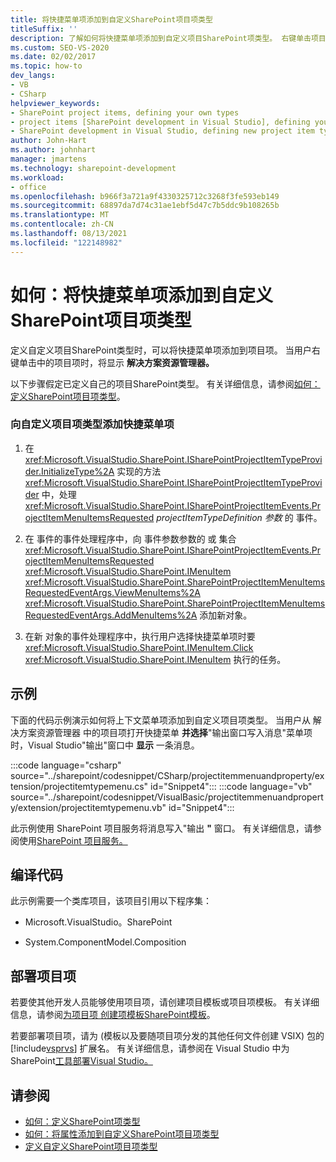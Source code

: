 ```yaml
---
title: 将快捷菜单项添加到自定义SharePoint项目项类型
titleSuffix: ''
description: 了解如何将快捷菜单项添加到自定义项目SharePoint项类型。 右键单击项目中的项目项时，将显示解决方案资源管理器。
ms.custom: SEO-VS-2020
ms.date: 02/02/2017
ms.topic: how-to
dev_langs:
- VB
- CSharp
helpviewer_keywords:
- SharePoint project items, defining your own types
- project items [SharePoint development in Visual Studio], defining your own types
- SharePoint development in Visual Studio, defining new project item types
author: John-Hart
ms.author: johnhart
manager: jmartens
ms.technology: sharepoint-development
ms.workload:
- office
ms.openlocfilehash: b966f3a721a9f4330325712c3268f3fe593eb149
ms.sourcegitcommit: 68897da7d74c31ae1ebf5d47c7b5ddc9b108265b
ms.translationtype: MT
ms.contentlocale: zh-CN
ms.lasthandoff: 08/13/2021
ms.locfileid: "122148982"
---
```

# <a name="how-to-add-a-shortcut-menu-item-to-a-custom-sharepoint-project-item-type"></a>如何：将快捷菜单项添加到自定义SharePoint项目项类型
  定义自定义项目SharePoint类型时，可以将快捷菜单项添加到项目项。 当用户右键单击中的项目项时，将显示 **解决方案资源管理器。**

 以下步骤假定已定义自己的项目SharePoint类型。 有关详细信息，请参阅[如何：定义SharePoint项目项类型](../sharepoint/how-to-define-a-sharepoint-project-item-type.md)。

### <a name="to-add-a-shortcut-menu-item-to-a-custom-project-item-type"></a>向自定义项目项类型添加快捷菜单项

1. 在 <xref:Microsoft.VisualStudio.SharePoint.ISharePointProjectItemTypeProvider.InitializeType%2A> 实现的方法 <xref:Microsoft.VisualStudio.SharePoint.ISharePointProjectItemTypeProvider> 中，处理 <xref:Microsoft.VisualStudio.SharePoint.ISharePointProjectItemEvents.ProjectItemMenuItemsRequested> *projectItemTypeDefinition 参数* 的 事件。

2. 在 事件的事件处理程序中，向 事件参数参数的 或 集合 <xref:Microsoft.VisualStudio.SharePoint.ISharePointProjectItemEvents.ProjectItemMenuItemsRequested> <xref:Microsoft.VisualStudio.SharePoint.IMenuItem> <xref:Microsoft.VisualStudio.SharePoint.SharePointProjectItemMenuItemsRequestedEventArgs.ViewMenuItems%2A> <xref:Microsoft.VisualStudio.SharePoint.SharePointProjectItemMenuItemsRequestedEventArgs.AddMenuItems%2A> 添加新对象。

3. 在新 对象的事件处理程序中，执行用户选择快捷菜单项时要 <xref:Microsoft.VisualStudio.SharePoint.IMenuItem.Click> <xref:Microsoft.VisualStudio.SharePoint.IMenuItem> 执行的任务。

## <a name="example"></a>示例
 下面的代码示例演示如何将上下文菜单项添加到自定义项目项类型。 当用户从 解决方案资源管理器 中的项目项打开快捷菜单 **并选择**"输出窗口写入消息"菜单项时，Visual Studio"输出"窗口中 **显示** 一条消息。 

 :::code language="csharp" source="../sharepoint/codesnippet/CSharp/projectitemmenuandproperty/extension/projectitemtypemenu.cs" id="Snippet4":::
 :::code language="vb" source="../sharepoint/codesnippet/VisualBasic/projectitemmenuandproperty/extension/projectitemtypemenu.vb" id="Snippet4":::

 此示例使用 SharePoint 项目服务将消息写入"输出 **"** 窗口。 有关详细信息，请参阅使用[SharePoint 项目服务。](../sharepoint/using-the-sharepoint-project-service.md)

## <a name="compile-the-code"></a>编译代码
 此示例需要一个类库项目，该项目引用以下程序集：

- Microsoft.VisualStudio。SharePoint

- System.ComponentModel.Composition

## <a name="deploy-the-project-item"></a>部署项目项
 若要使其他开发人员能够使用项目项，请创建项目模板或项目项模板。 有关详细信息，请参阅[为项目项 创建项模板SharePoint模板](../sharepoint/creating-item-templates-and-project-templates-for-sharepoint-project-items.md)。

 若要部署项目项，请为 (模板以及要随项目项分发的其他任何文件创建 VSIX) 包的 [!include[vsprvs](../sharepoint/includes/vsprvs-md.md)] 扩展名。 有关详细信息，请参阅在 Visual Studio 中为 SharePoint[工具部署Visual Studio。](../sharepoint/deploying-extensions-for-the-sharepoint-tools-in-visual-studio.md)

## <a name="see-also"></a>请参阅
- [如何：定义SharePoint项类型](../sharepoint/how-to-define-a-sharepoint-project-item-type.md)
- [如何：将属性添加到自定义SharePoint项目项类型](../sharepoint/how-to-add-a-property-to-a-custom-sharepoint-project-item-type.md)
- [定义自定义SharePoint项目项类型](../sharepoint/defining-custom-sharepoint-project-item-types.md)

